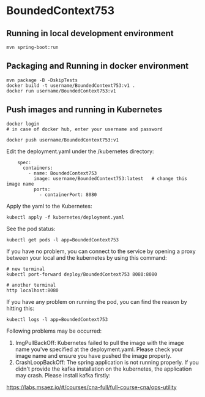# BoundedContext753

## Running in local development environment

```
mvn spring-boot:run
```

## Packaging and Running in docker environment

```
mvn package -B -DskipTests
docker build -t username/BoundedContext753:v1 .
docker run username/BoundedContext753:v1
```

## Push images and running in Kubernetes

```
docker login 
# in case of docker hub, enter your username and password

docker push username/BoundedContext753:v1
```

Edit the deployment.yaml under the /kubernetes directory:
```
    spec:
      containers:
        - name: BoundedContext753
          image: username/BoundedContext753:latest   # change this image name
          ports:
            - containerPort: 8080

```

Apply the yaml to the Kubernetes:
```
kubectl apply -f kubernetes/deployment.yaml
```

See the pod status:
```
kubectl get pods -l app=BoundedContext753
```

If you have no problem, you can connect to the service by opening a proxy between your local and the kubernetes by using this command:
```
# new terminal
kubectl port-forward deploy/BoundedContext753 8080:8080

# another terminal
http localhost:8080
```

If you have any problem on running the pod, you can find the reason by hitting this:
```
kubectl logs -l app=BoundedContext753
```

Following problems may be occurred:

1. ImgPullBackOff:  Kubernetes failed to pull the image with the image name you've specified at the deployment.yaml. Please check your image name and ensure you have pushed the image properly.
1. CrashLoopBackOff: The spring application is not running properly. If you didn't provide the kafka installation on the kubernetes, the application may crash. Please install kafka firstly:

https://labs.msaez.io/#/courses/cna-full/full-course-cna/ops-utility


